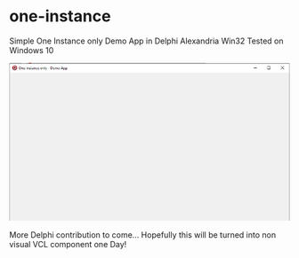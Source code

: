 # one-instance
Simple One Instance only Demo App in Delphi Alexandria Win32
Tested on Windows 10

<p align="center"><img src="screenshot.png"></p>

More Delphi contribution to come... Hopefully this will be turned into non visual VCL component one Day!
